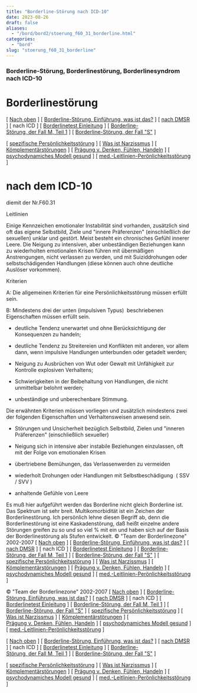 ```yaml
---
title: "Borderline-Störung nach ICD-10"
date: 2023-08-26
draft: false
aliases:
  - "/bord/bord2/stoerung_f60_31_borderline.html"
categories:
  - "bord"
slug: "stoerung_f60_31_borderline"
---
```


### Borderline-Störung, Borderlinestörung, Borderlinesyndrom nach ICD-10

# Borderlinestörung

[ [Nach oben](../../persstoerung/spezifische_f60/spezifische_f60.html) ] [ [Borderline-Störung, Einführung, was ist das?](../bord1/bord1.html) ] [ [nach DMSR](../bord4/dmsr.html) ] [ nach ICD ] [ [Borderlinetest Einleitung](../bord_test/einleitung_bps_test.html) ] [ [Borderline-Störung, der Fall M, Teil 1](../../fallbeisp_m_1/fallbeispiel_m.htm) ] [ [Borderline-Störung, der Fall "S"](../../der_fall_s/der_fall_s.htm) ]

[ [spezifische Persönlichkeitsstörung](../../persstoerung/spezifische_f60/spezifische_f60.html) ] [ [Was ist Narzissmus](../../narz/narz1.html) ] [ [Kömplementärstörungen](../../kompstoerung/komplimentaerstoerungen.htm) ] [ [Prägung v. Denken, Fühlen, Handeln](../../vergang_gegenw_zukunf/die_vergangenheit_bestimmt_die_g.htm) ] [ [psychodynamiches Modell gesund](../../ich/psychodynamisches_modell-normal.htm) ] [ [med.-Leitlinien-Perönlichkeitsstörung](../../persstoerung/med-leitlinien-ps.pdf) ]

# nach dem ICD-10
diemit der Nr.F60.31

Leitlinien

Einige Kennzeichen emotionaler
Instabilität sind vorhanden, zusätzlich sind oft das eigene Selbstbild, Ziele
und "innere Präferenzen" (einschließlich der sexuellen) unklar und
gestört. Meist besteht ein chronisches Gefühl innerer Leere. Die Neigung zu
intensiven, aber unbeständigen Beziehungen kann zu wiederholten emotionalen
Krisen führen mit übermäßigen Anstrengungen, nicht verlassen zu werden, und
mit Suiziddrohungen oder selbstschädigenden Handlungen (diese können auch ohne
deutliche Auslöser vorkommen).

Kriterien

A: Die allgemeinen Kriterien für eine Persönlichkeitsstörung müssen erfüllt
sein.

B: Mindestens drei der unten (impulsiven
Typus)  beschriebenen Eigenschaften müssen
erfüllt sein.

- deutliche Tendenz
unerwartet und ohne Berücksichtigung der Konsequenzen zu handeln;

- deutliche Tendenz zu
Streitereien und Konflikten mit anderen, vor allem dann, wenn impulsive
Handlungen unterbunden oder getadelt werden;

- Neigung zu Ausbrüchen
von Wut oder Gewalt mit Unfähigkeit zur Kontrolle explosiven Verhaltens;

- Schwierigkeiten in
der Beibehaltung von Handlungen, die nicht unmittelbar belohnt werden;

- unbeständige und
unberechenbare Stimmung.

Die erwähnten Kriterien müssen vorliegen und zusätzlich mindestens zwei der
folgenden Eigenschaften und Verhaltensweisen anwesend sein.

- Störungen
und Unsicherheit bezüglich Selbstbild, Zielen und "inneren Präferenzen" (einschließlich sexueller)

- Neigung
sich in intensive aber instabile Beziehungen einzulassen, oft mit der Folge von emotionalen
Krisen

- übertriebene
Bemühungen, das Verlassenwerden zu vermeiden

- wiederholt
Drohungen oder Handlungen mit Selbstbeschädigung  ( SSV / SVV )

- anhaltende
Gefühle von Leere

Es muß hier
aufgeführt werden das Borderline nicht gleich Borderline ist. Das Spektrum ist
sehr breit. Multikomorbidität ist ein Zeichen der Borderlinestörung. Ich
persönlich lehne diesen Begriff ab, denn die Borderlinestörung ist eine
Kaskadenstörung, daß heißt einzelne andere Störungen greifen zu so und so
viel % mit ein und haben sich auf der Basis der Borderlinestörung als Stufen entwickelt. © "Team der
Borderlinezone" 2002-2007 [ [Nach oben](../../persstoerung/spezifische_f60/spezifische_f60.html) ] [ [Borderline-Störung, Einführung, was ist das?](../bord1/bord1.html) ] [ [nach DMSR](../bord4/dmsr.html) ] [ nach ICD ] [ [Borderlinetest Einleitung](../bord_test/einleitung_bps_test.html) ] [ [Borderline-Störung, der Fall M, Teil 1](../../fallbeisp_m_1/fallbeispiel_m.htm) ] [ [Borderline-Störung, der Fall "S"](../../der_fall_s/der_fall_s.htm) ] [ [spezifische Persönlichkeitsstörung](../../persstoerung/spezifische_f60/spezifische_f60.html) ] [ [Was ist Narzissmus](../../narz/narz1.html) ] [ [Kömplementärstörungen](../../kompstoerung/komplimentaerstoerungen.htm) ] [ [Prägung v. Denken, Fühlen, Handeln](../../vergang_gegenw_zukunf/die_vergangenheit_bestimmt_die_g.htm) ] [ [psychodynamiches Modell gesund](../../ich/psychodynamisches_modell-normal.htm) ] [ [med.-Leitlinien-Perönlichkeitsstörung](../../persstoerung/med-leitlinien-ps.pdf) ]

© "Team der
Borderlinezone" 2002-2007 [ [Nach oben](../../persstoerung/spezifische_f60/spezifische_f60.html) ] [ [Borderline-Störung, Einführung, was ist das?](../bord1/bord1.html) ] [ [nach DMSR](../bord4/dmsr.html) ] [ nach ICD ] [ [Borderlinetest Einleitung](../bord_test/einleitung_bps_test.html) ] [ [Borderline-Störung, der Fall M, Teil 1](../../fallbeisp_m_1/fallbeispiel_m.htm) ] [ [Borderline-Störung, der Fall "S"](../../der_fall_s/der_fall_s.htm) ] [ [spezifische Persönlichkeitsstörung](../../persstoerung/spezifische_f60/spezifische_f60.html) ] [ [Was ist Narzissmus](../../narz/narz1.html) ] [ [Kömplementärstörungen](../../kompstoerung/komplimentaerstoerungen.htm) ] [ [Prägung v. Denken, Fühlen, Handeln](../../vergang_gegenw_zukunf/die_vergangenheit_bestimmt_die_g.htm) ] [ [psychodynamiches Modell gesund](../../ich/psychodynamisches_modell-normal.htm) ] [ [med.-Leitlinien-Perönlichkeitsstörung](../../persstoerung/med-leitlinien-ps.pdf) ]

[ [Nach oben](../../persstoerung/spezifische_f60/spezifische_f60.html) ] [ [Borderline-Störung, Einführung, was ist das?](../bord1/bord1.html) ] [ [nach DMSR](../bord4/dmsr.html) ] [ nach ICD ] [ [Borderlinetest Einleitung](../bord_test/einleitung_bps_test.html) ] [ [Borderline-Störung, der Fall M, Teil 1](../../fallbeisp_m_1/fallbeispiel_m.htm) ] [ [Borderline-Störung, der Fall "S"](../../der_fall_s/der_fall_s.htm) ]

[ [spezifische Persönlichkeitsstörung](../../persstoerung/spezifische_f60/spezifische_f60.html) ] [ [Was ist Narzissmus](../../narz/narz1.html) ] [ [Kömplementärstörungen](../../kompstoerung/komplimentaerstoerungen.htm) ] [ [Prägung v. Denken, Fühlen, Handeln](../../vergang_gegenw_zukunf/die_vergangenheit_bestimmt_die_g.htm) ] [ [psychodynamiches Modell gesund](../../ich/psychodynamisches_modell-normal.htm) ] [ [med.-Leitlinien-Perönlichkeitsstörung](../../persstoerung/med-leitlinien-ps.pdf) ]